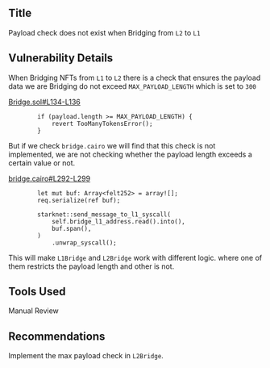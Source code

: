 ## Title
Payload check does not exist when Bridging from `L2` to `L1`

## Vulnerability Details

When Bridging NFTs from `L1` to `L2` there is a check that ensures the payload data we are Bridging do not exceed `MAX_PAYLOAD_LENGTH` which is set to `300`

[Bridge.sol#L134-L136](https://github.com/Cyfrin/2024-07-ark-project/blob/main/apps/blockchain/ethereum/src/Bridge.sol#L134-L136)
```solidity
        if (payload.length >= MAX_PAYLOAD_LENGTH) {
            revert TooManyTokensError();
        }
```

But if we check `bridge.cairo` we will find that this check is not implemented, we are not checking whether the payload length exceeds a certain value or not.

[bridge.cairo#L292-L299](https://github.com/Cyfrin/2024-07-ark-project/blob/main/apps/blockchain/starknet/src/bridge.cairo#L292-L299)
```cairo
        let mut buf: Array<felt252> = array![];
        req.serialize(ref buf);

        starknet::send_message_to_l1_syscall(
            self.bridge_l1_address.read().into(),
            buf.span(),
        )
            .unwrap_syscall();
```

This will make `L1Bridge` and `L2Bridge` work with different logic. where one of them restricts the payload length and other is not.

## Tools Used
Manual Review

## Recommendations
Implement the max payload check in `L2Bridge`.
